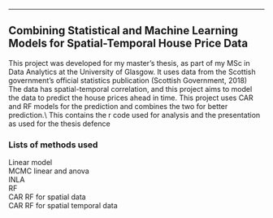 
---
Combining Statistical and Machine Learning Models for Spatial-Temporal House Price Data
---

This project was developed for my master’s thesis, as part of my MSc in Data Analytics at the University of Glasgow. It uses data from the Scottish government’s official statistics publication (Scottish Government, 2018)\
The data has spatial-temporal correlation, and this project aims to model the data to predict the house prices ahead in time. This project uses CAR and RF models for the prediction and combines the two for better prediction.\ 
This contains the r code used for analysis and the presentation as used for the thesis defence

### Lists of methods used

Linear model\
MCMC linear and anova\
INLA \
RF\
CAR RF for spatial data\
CAR RF for spatial temporal data

